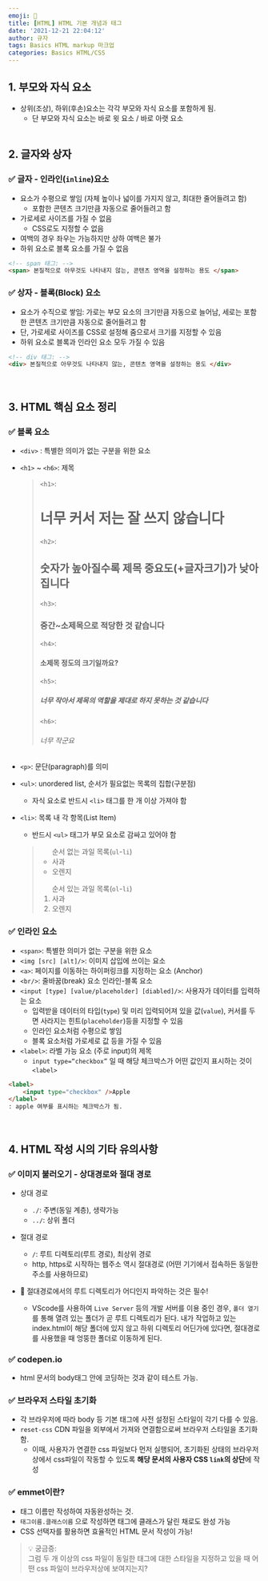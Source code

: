 ```yaml
---
emoji: 🌱
title: [HTML] HTML 기본 개념과 태그
date: '2021-12-21 22:04:12'
author: 규자
tags: Basics HTML markup 마크업
categories: Basics HTML/CSS
---
```


## 1. 부모와 자식 요소

- 상위(조상), 하위(후손)요소는 각각 부모와 자식 요소를 포함하게 됨. 
    - 단 부모와 자식 요소는 바로 윗 요소 / 바로 아랫 요소
<br/><br/>

## 2. 글자와 상자
### ✅ 글자 - 인라인(`inline`)요소
- 요소가 수평으로 쌓임 (자체 높이나 넓이를 가지지 않고, 최대한 줄어들려고 함)  
    - 포함한 콘텐츠 크기만큼 자동으로 줄어들려고 함
- 가로세로 사이즈를 가질 수 없음
    - CSS로도 지정할 수 없음
- 여백의 경우 좌우는 가능하지만 상하 여백은 불가
- 하위 요소로 블록 요소를 가질 수 없음
```html
<!-- span 태그: -->
<span> 본질적으로 아무것도 나타내지 않는, 콘텐츠 영역을 설정하는 용도 </span>
``` 


### ✅ 상자 - 블록(Block) 요소
- 요소가 수직으로 쌓임: 가로는 부모 요소의 크기만큼 자동으로 늘어남, 세로는 포함한 콘텐츠 크기만큼 자동으로 줄어들려고 함
- 단, 가로세로 사이즈를 CSS로 설정해 줌으로서 크기를 지정할 수 있음
- 하위 요소로 블록과 인라인 요소 모두 가질 수 있음
```html
<!-- div 태그: -->
<div> 본질적으로 아무것도 나타내지 않는, 콘텐츠 영역을 설정하는 용도 </div>
```
<br/>

## 3. HTML 핵심 요소 정리
### ✅ 블록 요소
* `<div>` : 특별한 의미가 없는 구분을 위한 요소
* `<h1>` ~ `<h6>`: 제목 <br/>

    > `<h1>`: <h1> 너무 커서 저는 잘 쓰지 않습니다 </h1>
    `<h2>`: <h2> 숫자가 높아질수록 제목 중요도(+글자크기)가 낮아집니다 </h2>
    `<h3>`: <h3> 중간~소제목으로 적당한 것 같습니다 </h3>
    `<h4>`: <h4> 소제목 정도의 크기일까요? </h4>
    `<h5>`: <h5> 너무 작아서 제목의 역할을 제대로 하지 못하는 것 같습니다 </h5>
    `<h6>`: <h6> 너무 작군요 </h6>
* `<p>`: 문단(paragraph)를 의미
* `<ul>`: unordered list, 순서가 필요없는 목록의 집합(구분점) 
    * 자식 요소로 반드시 `<li>` 태그를 한 개 이상 가져야 함
* `<li>`: 목록 내 각 항목(List Item)
    * 반드시 `<ul>` 태그가 부모 요소로 감싸고 있어야 함 <br/>
    
    > <ul> 순서 없는 과일 목록(<code>ul</code>-<code>li</code>) <li>사과</li> <li>오렌지</li> </ul>
    > <ol> 순서 있는 과일 목록(<code>ol</code>-<code>li</code>) <li>사과</li> <li>오렌지</li> </ol>


### ✅ 인라인 요소
* `<span>`: 특별한 의미가 없는 구분을 위한 요소
* `<img [src] [alt]/>`: 이미지 삽입에 쓰이는 요소
* `<a>`: 페이지를 이동하는 하이퍼링크를 지정하는 요소 (Anchor)
* `<br/>`: 줄바꿈(break) 요소
인라인-블록 요소
* `<input [type] [value/placeholder] [diabled]/>`: 사용자가 데이터를 입력하는 요소
    * 입력받을 데이터의 타입(`type`) 및 미리 입력되어져 있을 값(`value`), 커서를 두면 사라지는 힌트(`placeholder`)등을 지정할 수 있음
    * 인라인 요소처럼 수평으로 쌓임
    * 블록 요소처럼 가로세로 값 등을 가질 수 있음
* `<label>`: 라벨 가능 요소 (주로 input)의 제목
    * `input type=“checkbox”` 일 때 해당 체크박스가 어떤 값인지 표시하는 것이 `<label>` <br/>
    
```html
<label>
    <input type="checkbox" />Apple
</label>
: apple 여부를 표시하는 체크박스가 됨.
```
<br/>

## 4. HTML 작성 시의 기타 유의사항
### ✅ 이미지 불러오기 - 상대경로와 절대 경로

- 상대 경로
    - `./`: 주변(동일 계층), 생략가능
    - `../`: 상위 폴더

- 절대 경로
    - `/`: 루트 디렉토리(루트 경로), 최상위 경로
    - http, https로 시작하는 웹주소 역시 절대경로 (어떤 기기에서 접속하든 동일한 주소를 사용하므로)
- 📌 절대경로에서의 루트 디렉토리가 어디인지 파악하는 것은 필수!
    - VScode를 사용하여 `Live Server` 등의 개발 서버를 이용 중인 경우, `폴더 열기`를 통해 열려 있는 폴더가 곧 루트 디렉토리가 된다. 내가 작업하고 있는 index.html이 해당 폴더에 있지 않고 하위 디렉토리 어딘가에 있다면, 절대경로를 사용했을 때 엉뚱한 폴더로 이동하게 된다.


### ✅ codepen.io
- html 문서의 body태그 안에 코딩하는 것과 같이 테스트 가능.


### ✅ 브라우저 스타일 초기화
- 각 브라우저에 따라 body 등 기본 태그에 사전 설정된 스타일이 각기 다를 수 있음.
- `reset-css` CDN 파일을 외부에서 가져와 연결함으로써 브라우저 스타일을 초기화함. 
    - 이때, 사용자가 연결한 css 파일보다 먼저 실행되어, 초기화된 상태의 브라우저 상에서 css파일이 작동할 수 있도록 **해당 문서의 사용자 CSS `link`의 상단**에 작성


### ✅ emmet이란?
- 태그 이름만 작성하여 자동완성하는 것. 
- `태그이름.클래스이름` 으로 작성하면 태그에 클래스가 달린 채로도 완성 가능
- CSS 선택자를 활용하면 효율적인 HTML 문서 작성이 가능! <br/>


> 💡 궁금증: <br/>그럼 두 개 이상의 css 파일이 동일한 태그에 대한 스타일을 지정하고 있을 때 어떤 css 파일이 브라우저상에 보여지는지?

```toc
```
